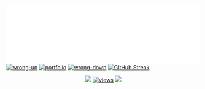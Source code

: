 [![intro](./images/intro.svg)](./links/intro.md)
[![wrong-up](https://readme-typing-svg.demolab.com?font=PotnyiStudentScript&size=65&duration=3000&pause=2000&color=404E65&background=D0E2FE&center=true&vCenter=true&width=1000&height=130&lines=%E2%9B%8F+%E2%9B%8F+%E2%9B%8F;%E2%86%93+%E2%86%93+%E2%86%93)](./links/wrong-up.md)
[![portfolio](https://readme-typing-svg.demolab.com?font=PotnyiStudentScript&size=65&duration=3000&pause=2000&color=404E65&background=D0E2FE&center=true&vCenter=true&width=1000&height=130&lines=%D0%98%D1%89%D1%83+%D1%80%D0%B0%D0%B1%D0%BE%D1%82%D1%83+;%D0%9C%D0%BE%D0%B8+%D0%BF%D1%80%D0%BE%D0%B5%D0%BA%D1%82%D1%8B+%D1%82%D1%83%D1%82)](https://xn--80aag0apnud.xn--p1ai/projects.html) 
[![wrong-down](https://readme-typing-svg.demolab.com?font=PotnyiStudentScript&size=65&duration=3000&pause=2000&color=404E65&background=D0E2FE&center=true&vCenter=true&width=1000&height=130&lines=%E2%9B%8F+%E2%9B%8F+%E2%9B%8F;%E2%86%91+%E2%86%91+%E2%86%91)](./links/wrong-down.md)
[![GitHub Streak](https://streak-stats.demolab.com?user=ATaimasov&theme=date-night&hide_border=true&border_radius=0&card_width=1000&stroke=404E65&dates=4D5D64&fire=519393&currStreakNum=74958B&sideNums=957F6E&ring=5FC3C8&currStreakLabel=404E65&border=404E65&sideLabels=404E65&excludeDaysLabel=404E65&background=D0E2FE)](./links/stats.md)
<div align="center"> 
<a href="https://github.com/ATaimasov/ATaimasov/blob/main/links/intro.md"> <img src="https://readme-typing-svg.demolab.com?font=PotnyiStudentScript&size=25&duration=1&pause=9999&color=404E65&background=D0E2FE&center=true&vCenter=true&width=300&lines=(+%E2%80%A2%CC%80+%CF%89+%E2%80%A2%CC%81+)%E2%9C%A7"></a> 
<a href="https://github.com/ATaimasov/ATaimasov/blob/main/links/intro.md"><img alt="views" title="GitHub profile views" width="300" height="50" src="https://php.xn--80aag0apnud.xn--p1ai/views.php"></a> 
<a href="https://github.com/ATaimasov/ATaimasov/blob/main/links/intro.md"> <img src="https://readme-typing-svg.demolab.com?font=PotnyiStudentScript&size=25&duration=1&pause=9999&color=404E65&background=D0E2FE&center=true&vCenter=true&width=300&lines=%E2%9C%A7(+%E2%80%A2%CC%80+%CF%89+%E2%80%A2%CC%81+)"></a> 
  
</div> 
<!-- 
using in README
1. typing text 
https://git.io/typing-svg
2. contribution streak-stats
https://git.io/streak-stats 
3. profile views
https://github.com/DenverCoder1/Simple-View-Counter
-->
